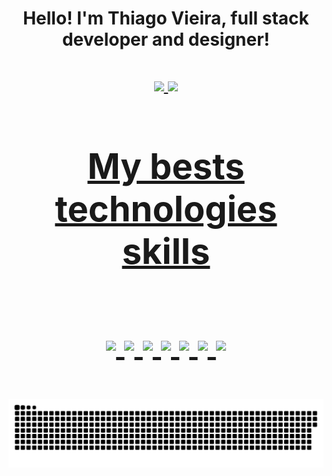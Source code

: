 <link rel="stylesheet" href="https://cdn.jsdelivr.net/gh/devicons/devicon@v2.13.0/devicon.min.css">
<h1 align="center"> Hello! I'm Thiago Vieira, full stack developer and designer! <h1>

<div align="center">
  <a href="https://github.com/exgamext">
  <img height="180em" src="https://github-readme-stats.vercel.app/api?username=exgamext&show_icons=true&theme=material-palenight&include_all_commits=true&count_private=true"/>
  <img height="180em" src="https://github-readme-stats.vercel.app/api/top-langs/?username=exgamext&layout=compact&langs_count=7&theme=material-palenight"/>
</div>

<h1 align="center"> My bests technologies skills <h1>

<div style="display: inline_block" align="center">
  <img align="center" src="https://img.shields.io/badge/HTML5-E34F26?style=for-the-badge&logo=html5&logoColor=white">
  <img align="center" src="https://img.shields.io/badge/CSS3-1572B6?style=for-the-badge&logo=css3&logoColor=white">
  <img align="center" src="https://img.shields.io/badge/JavaScript-F7DF1E?style=for-the-badge&logo=javascript&logoColor=black">
  <img align="center" src="https://img.shields.io/badge/Node.js-43853D?style=for-the-badge&logo=node.js&logoColor=white">
  <img align="center" src="https://img.shields.io/badge/jQuery-0769AD?style=for-the-badge&logo=jquery&logoColor=white">
  <img align="center" src="https://img.shields.io/badge/Amazon_AWS-FF9900?style=for-the-badge&logo=amazonaws&logoColor=white">
  <img align="center" src="https://img.shields.io/badge/MongoDB-4EA94B?style=for-the-badge&logo=mongodb&logoColor=white">
</div>
<div> 
  
  ![Snake animation](https://github.com/exgamext/exgamext/blob/output/github-contribution-grid-snake.svg)
  
</div>

